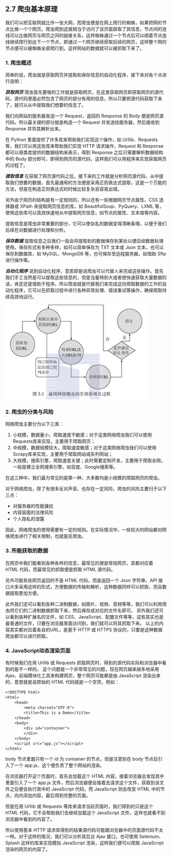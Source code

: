 ## 2.7 爬虫基本原理

我们可以把互联网就比作一张大网，而爬虫便是在网上爬行的蜘蛛，如果把网的节点比做一个个网页，爬虫爬到这就相当于访问了该页面获取了其信息，节点间的连线可以比做网页与网页之间的链接关系，这样蜘蛛通过一个节点后可以顺着节点连线继续爬行到达下一个节点，即通过一个网页继续获取后续的网页，这样整个网的节点便可以被蜘蛛全部爬行到，这样网站的数据就可以被抓取下来了。

### 1. 爬虫概述
简单的说，爬虫就是获取网页并提取和保存信息的自动化程序，接下来对各个点进行说明：

***获取网页***
爬虫首先要做的工作就是获取网页，在这里获取网页即获取网页的源代码，源代码里面必然包含了网页的部分有用的信息，所以只要把源代码获取下来了，就可以从中提取我们想要的信息了。

我们向网站的服务器发送一个 Request，返回的 Response 的 Body 便是网页源代码。所以最关键的部分就是构造一个 Request 并发送给服务器，然后接收到 Response 并将其解析出来。

在 Python 里面提供了许多库来帮助我们实现这个操作，如 Urllib、Requests 等，我们可以用这些库来帮助我们实现 HTTP 请求操作，Request 和 Response 都可以用类库提供的数据结构来表示，得到 Response 之后只需要解析数据结构中的 Body 部分即可，即得到网页的源代码，这样我们可以用程序来实现获取网页的过程了。

***提取信息***
在获取了网页源代码之后，接下来的工作就是分析网页源代码，从中提取我们想要的数据，首先最通用的方法便是采用正则表达式提取，这是一个万能的方法，但是在构造正则表达式的时候比较复杂且容易出错。

另外由于网页的结构是有一定规则的，所以还有一些根据网页节点属性、CSS 选择器或 XPath 来提取网页信息的库，如 BeautifulSoup、PyQuery、LXML 等，使用这些库可以高效快速地从中提取网页信息，如节点的属性、文本值等内容。

提取信息是爬虫非常重要的部分，它可以使杂乱的数据变得清晰条理，以便于我们后续在对数据进行处理和分析。

***保存数据***
提取信息之后我们一般会将提取到的数据保存到某处以便后续数据处理使用。保存形式有多种多样，如可以简单保存为 TXT 文本或 Json 文本，也可以保存到数据库，如 MySQL、MongoDB 等，也可保存至远程服务器，如借助 Sftp 进行操作等。

***自动化程序***
说到自动化程序，意思即是说爬虫可以代替人来完成这些操作。首先我们手工当然是可以提取这些信息的，但是当量特别大或者想快速获取大量数据的话，肯定还是借助于程序。所以爬虫就是代替我们来完成这份爬取数据的工作的自动化程序，它可以在抓取过程中进行各种异常处理、错误重试等操作，确保爬取持续高效地运行。

![](/assets/通用爬虫运行过程.jpg)

### 2. 爬虫的分类与风险
网络爬虫主要分为以下三类：
 1. 小规模，数据量小，爬取速度不敏感；对于这类网络爬虫我们可以使用Requests库来实现，主要用于爬取网页；
 2. 中规模，数据规模较大，爬取速度敏感；对于这类网络爬虫我们可以使用Scrapy库来实现，主要用于爬取网站或系列网站；
 3. 大规模，搜索引擎，爬取速度关键；此时需要定制开发，主要用于爬取全网，一般是建立全网搜索引擎，如百度、Google搜索等。

在这三种中，我们最为常见的是第一种，大多数均是小规模的爬取网页的爬虫。

对于网络爬虫，除了有很多反对声音。也存在一定风险，爬虫的风险主要归于以下三点：

- 对服务器的性能骚扰
- 内容层面的法律风险
- 个人隐私的泄露

因此，网络爬虫的使用需要有一定的规则。在实际情况中，一些较大的网站都对网络爬虫进行了相关限制，也就是反爬虫。

### 3. 所能获取的数据
在网页中我们能看到各种各样的信息，最常见的便是常规网页，其都对应着 HTML 代码，而最常见的抓取便是抓取 HTML 源代码。

另外可能有些网页返回的不是 HTML 代码，而是返回一个 Json 字符串，API 接口大多采用这样的形式，方便数据的传输和解析，这种数据同样可以抓取，而且数据提取更加方便。

此外我们还可以看到各种二进制数据，如图片、视频、音频等等，我们可以利用爬虫将它们的二进制数据抓取下来，然后保存成对应的文件名即可。
另外我们还可以看到各种扩展名的文件，如 CSS、JavaScript、配置文件等等，这些其实也是最普通的文件，只要在浏览器里面访问到，我们就可以将其抓取下来。
以上的内容其实都对应着各自的URL，是基于 HTTP 或 HTTPS 协议的，只要是这种数据爬虫都可以进行抓取。

### 4. JavaScript动态渲染页面
有时候我们在用 Urllib 或 Requests 抓取网页时，得到的源代码实际和浏览器中看到的是不一样的。
这个问题是一个非常常见的问题，现在网页越来越多地采用 Ajax、前端模块化工具来构建网页，整个网页可能都是由 JavaScript 渲染出来的，意思就是说原始的 HTML 代码就是一个空壳，例如：
```
<!DOCTYPE html>
<html>
    <head>
        <meta charset="UTF-8">
        <title>This is a Demo</title>
    </head>
    <body>
        <div id="container">
        </div>
    </body>
    <script src="app.js"></script>
</html>
```
body 节点里面只有一个 id 为 container 的节点，但是注意到在 body 节点后引入了一个 app.js，这个便负责了整个网站的渲染。

在浏览器打开这个页面时，首先会加载这个 HTML 内容，接着浏览器会发现其中里面引入了一个 app.js 文件，然后浏览器便会接着去请求这个文件，获取到该文件之后便会执行其中的 JavaScript 代码，而 JavaScript 则会改变 HTML 中的节点，向内添加内容，最后得到完整的页面。

但是在用 Urllib 或 Requests 等库来请求当前页面时，我们得到的只是这个 HTML 代码，它不会帮助我们去继续加载这个 JavaScript 文件，这样也就看不到浏览器中看到的内容了。

所以使用基本 HTTP 请求库得到的结果源代码可能跟浏览器中的页面源代码不太一样。对于这样的情况，我们可以分析其后台 Ajax 接口，也可使用 Selenium、Splash 这样的库来实现模拟 JavaScript 渲染，这样我们便可以爬取 JavaScript 渲染的网页的内容了。